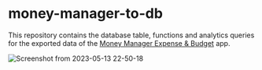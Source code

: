 # money-manager-to-db
This repository contains the database table, functions and analytics queries for the exported data of the [Money Manager Expense & Budget](https://play.google.com/store/apps/details?id=com.realbyteapps.moneymanagerfree&hl=en_US&pli=1) app.

![Screenshot from 2023-05-13 22-50-18](https://github.com/GiorgosPram/money-manager-to-db/assets/42175262/e30e6f82-dcff-4bac-bf86-620d589ecfd2)
